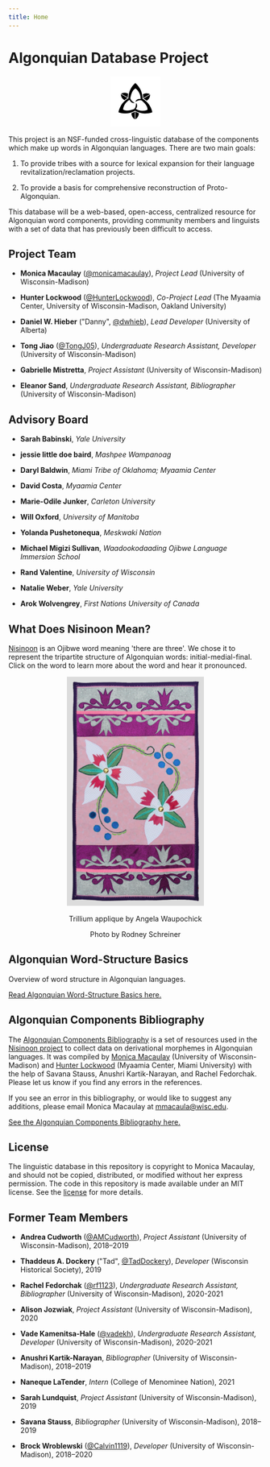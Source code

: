 ```yaml
---
title: Home
---
```

# Algonquian Database Project

<p align='center'>
  <img src='./images/trillium.svg' alt='trillium logo' height='100' width='100'>
</p>

This project is an NSF-funded cross-linguistic database of the components which make up words in Algonquian languages. There are two main goals:

1. To provide tribes with a source for lexical expansion for their language revitalization/reclamation projects.

2. To provide a basis for comprehensive reconstruction of Proto-Algonquian.

This database will be a web-based, open-access, centralized resource for Algonquian word components, providing community members and linguists with a set of data that has previously been difficult to access.

## Project Team

* **Monica Macaulay** ([@monicamacaulay][Monica]), _Project Lead_ (University of Wisconsin-Madison)

* **Hunter Lockwood** ([@HunterLockwood][Hunter]), _Co-Project Lead_ (The Myaamia Center, University of Wisconsin-Madison, Oakland University)

* **Daniel W. Hieber** ("Danny", [@dwhieb][Danny]), _Lead Developer_ (University of Alberta)

* **Tong Jiao** ([@TongJ05][Tong]), _Undergraduate Research Assistant, Developer_ (University of Wisconsin-Madison)

* **Gabrielle Mistretta**, _Project Assistant_ (University of Wisconsin-Madison)

* **Eleanor Sand**, _Undergraduate Research Assistant, Bibliographer_ (University of Wisconsin-Madison)

## Advisory Board

* **Sarah Babinski**, _Yale University_

* **jessie little doe baird**, _Mashpee Wampanoag_

* **Daryl Baldwin**, _Miami Tribe of Oklahoma; Myaamia Center_

* **David Costa**, _Myaamia Center_

* **Marie-Odile Junker**, _Carleton University_

* **Will Oxford**, _University of Manitoba_

* **Yolanda Pushetonequa**, _Meskwaki Nation_

* **Michael Migizi Sullivan**, _Waadookodaading Ojibwe Language Immersion School_

* **Rand Valentine**, _University of Wisconsin_

* **Natalie Weber**, _Yale University_

* **Arok Wolvengrey**, _First Nations University of Canada_

## What Does Nisinoon Mean?

[Nisinoon][Nisinoon] is an Ojibwe word meaning 'there are three'. We chose it to represent the tripartite structure of Algonquian words: initial-medial-final. Click on the word to learn more about the word and hear it pronounced.

<figure>
  <p align='center'>
    <img src='./images/textile.jpg' alt='trillium textile' width='272' height='455'>
  </p>
  <figcaption>
    <p align='center'>Trillium applique by Angela Waupochick</p>
    <p align='center'>Photo by Rodney Schreiner</p>
  </figcaption>
</figure>

## Algonquian Word-Structure Basics

Overview of word structure in Algonquian languages.

[Read Algonquian Word-Structure Basics here.][Grammar]

## Algonquian Components Bibliography

The [Algonquian Components Bibliography][Bibliography] is a set of resources used in the [Nisinoon project][Home] to collect data on derivational morphemes in Algonquian languages. It was compiled by [Monica Macaulay][Monica] (University of Wisconsin-Madison) and [Hunter Lockwood][Hunter] (Myaamia Center, Miami University) with the help of Savana Stauss, Anushri Kartik-Narayan, and Rachel Fedorchak. Please let us know if you find any errors in the references.

If you see an error in this bibliography, or would like to suggest any additions, please email Monica Macaulay at [mmacaula@wisc.edu](mailto:mmacaula@wisc.edu).

[See the Algonquian Components Bibliography here.][Bibliography]

## License

The linguistic database in this repository is copyright to Monica Macaulay, and should not be copied, distributed, or modified without her express permission. The code in this repository is made available under an MIT license. See the [license][license] for more details.

## Former Team Members

* **Andrea Cudworth** ([@AMCudworth][Andrea]), _Project Assistant_ (University of Wisconsin-Madison), 2018–2019

* **Thaddeus A. Dockery** ("Tad", [@TadDockery][Tad]), _Developer_ (Wisconsin Historical Society), 2019

* **Rachel Fedorchak** ([@rf1123][Rachel]), _Undergraduate Research Assistant, Bibliographer_ (University of Wisconsin-Madison), 2020-2021

* **Alison Jozwiak**, _Project Assistant_ (University of Wisconsin-Madison), 2020

* **Vade Kamenitsa-Hale** ([@vadekh][Vade]), _Undergraduate Research Assistant, Developer_ (University of Wisconsin-Madison), 2020-2021

* **Anushri Kartik-Narayan**, _Bibliographer_ (University of Wisconsin-Madison), 2018–2019

* **Naneque LaTender**, _Intern_ (College of Menominee Nation), 2021

* **Sarah Lundquist**, _Project Assistant_ (University of Wisconsin-Madison), 2019

* **Savana Stauss**, _Bibliographer_ (University of Wisconsin-Madison), 2018–2019

* **Brock Wroblewski** ([@Calvin1119][Brock]), _Developer_ (University of Wisconsin-Madison), 2018–2020

<!-- LINKS -->
[Andrea]:       https://github.com/AMCudworth
[Bibliography]: https://nisinoon.net/bibliography/
[Brock]:        https://github.com/Calvin1119
[Danny]:        https://github.com/dwhieb
[Grammar]:      https://nisinoon.net/grammar/
[Home]:         https://nisinoon.net/
[Hunter]:       https://github.com/HunterLockwood
[license]:      https://github.com/digitallinguistics/nisinoon.net/blob/main/LICENSE
[Monica]:       https://github.com/monicamacaulay
[Nisinoon]:     https://ojibwe.lib.umn.edu/main-entry/nisinoon-vii
[Rachel]:       https://github.com/rf1123
[Tad]:          https://github.com/TadDockery
[Tong]:         https://github.com/TongJ05
[Vade]:         https://github.com/vadekh
